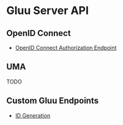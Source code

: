 # Gluu Server API

## OpenID Connect

- [OpenID Connect Authorization Endpoint](./oic-authorization.md)

## UMA

TODO

## Custom Gluu Endpoints

- [ID Generation](./id-generation.md)